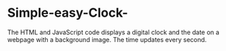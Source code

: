 # Simple-easy-Clock-
The HTML and JavaScript code displays a digital clock and the date on a webpage with a background image. The time updates every second.

